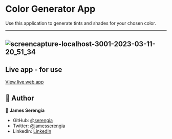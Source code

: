 # Color Generator App

Use this application to generate tints and shades for your chosen color.

---
![screencapture-localhost-3001-2023-03-11-20_51_34](https://user-images.githubusercontent.com/69452516/224504016-4f7b8f24-1c2c-4643-8d5b-c69a581de1b8.png)
---


## Live app - for use

[View live web app](https://serecode-color-generator.netlify.app/)

## 👥 Author

👤 **James Serengia**

- GitHub: [@serengia](https://github.com/serengia)
- Twitter: [@jamesserengia](https://twitter.com/jamesserengia)
- LinkedIn: [LinkedIn](https://linkedin.com/in/james-serengia)

